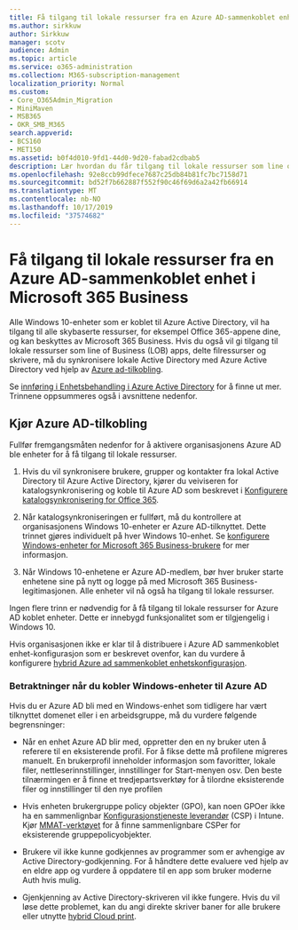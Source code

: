 ```yaml
---
title: Få tilgang til lokale ressurser fra en Azure AD-sammenkoblet enhet i Microsoft 365 Business
ms.author: sirkkuw
author: Sirkkuw
manager: scotv
audience: Admin
ms.topic: article
ms.service: o365-administration
ms.collection: M365-subscription-management
localization_priority: Normal
ms.custom:
- Core_O365Admin_Migration
- MiniMaven
- MSB365
- OKR_SMB_M365
search.appverid:
- BCS160
- MET150
ms.assetid: b0f4d010-9fd1-44d0-9d20-fabad2cdbab5
description: Lær hvordan du får tilgang til lokale ressurser som line of Business-apper, delte filressurser og skrivere fra en Azure Active Directory som er koblet til Windows 10-enheten.
ms.openlocfilehash: 92e8ccb99dfece7687c25db84b81fc7bc7158d71
ms.sourcegitcommit: bd52f7b662887f552f90c46f69d6a2a42fb66914
ms.translationtype: MT
ms.contentlocale: nb-NO
ms.lasthandoff: 10/17/2019
ms.locfileid: "37574682"
---
```

# <a name="access-on-premises-resources-from-an-azure-ad-joined-device-in-microsoft-365-business"></a>Få tilgang til lokale ressurser fra en Azure AD-sammenkoblet enhet i Microsoft 365 Business

Alle Windows 10-enheter som er koblet til Azure Active Directory, vil ha tilgang til alle skybaserte ressurser, for eksempel Office 365-appene dine, og kan beskyttes av Microsoft 365 Business. Hvis du også vil gi tilgang til lokale ressurser som line of Business (LOB) apps, delte filressurser og skrivere, må du synkronisere lokale Active Directory med Azure Active Directory ved hjelp av [Azure ad-tilkobling](https://docs.microsoft.com/en-us/azure/active-directory/connect/active-directory-aadconnect). 

Se [innføring i Enhetsbehandling i Azure Active Directory](https://docs.microsoft.com/en-us/azure/active-directory/device-management-introduction) for å finne ut mer.
Trinnene oppsummeres også i avsnittene nedenfor.

## <a name="run-azure-ad-connect"></a>Kjør Azure AD-tilkobling

Fullfør fremgangsmåten nedenfor for å aktivere organisasjonens Azure AD ble enheter for å få tilgang til lokale ressurser.
  
1. Hvis du vil synkronisere brukere, grupper og kontakter fra lokal Active Directory til Azure Active Directory, kjører du veiviseren for katalogsynkronisering og koble til Azure AD som beskrevet i [Konfigurere katalogsynkronisering for Office 365](https://support.office.com/article/1b3b5318-6977-42ed-b5c7-96fa74b08846).
    
2. Når katalogsynkroniseringen er fullført, må du kontrollere at organisasjonens Windows 10-enheter er Azure AD-tilknyttet. Dette trinnet gjøres individuelt på hver Windows 10-enhet. Se [konfigurere Windows-enheter for Microsoft 365 Business-brukere](set-up-windows-devices.md) for mer informasjon. 
    
3. Når Windows 10-enhetene er Azure AD-medlem, bør hver bruker starte enhetene sine på nytt og logge på med Microsoft 365 Business-legitimasjonen. Alle enheter vil nå også ha tilgang til lokale ressurser.
    
Ingen flere trinn er nødvendig for å få tilgang til lokale ressurser for Azure AD koblet enheter. Dette er innebygd funksjonalitet som er tilgjengelig i Windows 10. 
  
Hvis organisasjonen ikke er klar til å distribuere i Azure AD sammenkoblet enhet-konfigurasjon som er beskrevet ovenfor, kan du vurdere å konfigurere [hybrid Azure ad sammenkoblet enhetskonfigurasjon](manage-windows-devices.md).
  
### <a name="considerations-when-joining-your-windows-devices-to-azure-ad"></a>Betraktninger når du kobler Windows-enheter til Azure AD

Hvis du er Azure AD bli med en Windows-enhet som tidligere har vært tilknyttet domenet eller i en arbeidsgruppe, må du vurdere følgende begrensninger:
  
- Når en enhet Azure AD blir med, oppretter den en ny bruker uten å referere til en eksisterende profil. For å fikse dette må profilene migreres manuelt. En brukerprofil inneholder informasjon som favoritter, lokale filer, nettleserinnstillinger, innstillinger for Start-menyen osv. Den beste tilnærmingen er å finne et tredjepartsverktøy for å tilordne eksisterende filer og innstillinger til den nye profilen

- Hvis enheten brukergruppe policy objekter (GPO), kan noen GPOer ikke ha en sammenlignbar [Konfigurasjonstjeneste leverandør](https://docs.microsoft.com/windows/configuration/provisioning-packages/how-it-pros-can-use-configuration-service-providers) (CSP) i Intune. Kjør [MMAT-verktøyet](https://www.microsoft.com/download/details.aspx?id=45520) for å finne sammenlignbare CSPer for eksisterende gruppepolicyobjekter.

- Brukere vil ikke kunne godkjennes av programmer som er avhengige av Active Directory-godkjenning. For å håndtere dette evaluere ved hjelp av en eldre app og vurdere å oppdatere til en app som bruker moderne Auth hvis mulig.

- Gjenkjenning av Active Directory-skriveren vil ikke fungere. Hvis du vil løse dette problemet, kan du angi direkte skriver baner for alle brukere eller utnytte [hybrid Cloud print](https://docs.microsoft.com/windows-server/administration/hybrid-cloud-print/hybrid-cloud-print-deploy).
